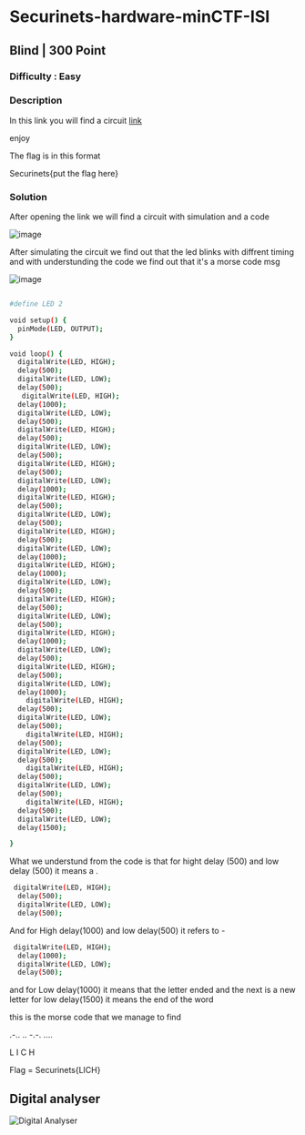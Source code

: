 # Securinets-hardware-minCTF-ISI


## Blind | 300 Point
### Difficulty : Easy 
### Description

In this link you will find a circuit [link](https://wokwi.com/projects/351112817453040216)

enjoy

The flag is in this format 

Securinets{put the flag here}

### Solution 

After opening the link we will find a circuit with simulation and a code 

![image](https://user-images.githubusercontent.com/60358423/208291604-5822d862-7173-48bc-9cfe-1d31acbc6828.png)

After simulating the circuit we find out that the led blinks with diffrent timing 
and with understunding the code we find out that it's a morse code msg 

![image](https://user-images.githubusercontent.com/60358423/208291651-4bdac990-255a-407f-8adf-fd8941afee6b.png)


```bash

#define LED 2

void setup() {
  pinMode(LED, OUTPUT);
}

void loop() {
  digitalWrite(LED, HIGH);
  delay(500);
  digitalWrite(LED, LOW);
  delay(500);
   digitalWrite(LED, HIGH);
  delay(1000);
  digitalWrite(LED, LOW);
  delay(500);
  digitalWrite(LED, HIGH);
  delay(500);
  digitalWrite(LED, LOW);
  delay(500);
  digitalWrite(LED, HIGH);
  delay(500);
  digitalWrite(LED, LOW);
  delay(1000);
  digitalWrite(LED, HIGH);
  delay(500);
  digitalWrite(LED, LOW);
  delay(500);
  digitalWrite(LED, HIGH);
  delay(500);
  digitalWrite(LED, LOW);
  delay(1000);
  digitalWrite(LED, HIGH);
  delay(1000);
  digitalWrite(LED, LOW);
  delay(500);
  digitalWrite(LED, HIGH);
  delay(500);
  digitalWrite(LED, LOW);
  delay(500);
  digitalWrite(LED, HIGH);
  delay(1000);
  digitalWrite(LED, LOW);
  delay(500);
  digitalWrite(LED, HIGH);
  delay(500);
  digitalWrite(LED, LOW);
  delay(1000);
    digitalWrite(LED, HIGH);
  delay(500);
  digitalWrite(LED, LOW);
  delay(500);
    digitalWrite(LED, HIGH);
  delay(500);
  digitalWrite(LED, LOW);
  delay(500);
    digitalWrite(LED, HIGH);
  delay(500);
  digitalWrite(LED, LOW);
  delay(500);
    digitalWrite(LED, HIGH);
  delay(500);
  digitalWrite(LED, LOW);
  delay(1500);

}


```



What we understund from the code is that for hight delay (500) and low delay (500) it means a . 

```bash
 digitalWrite(LED, HIGH);
  delay(500);
  digitalWrite(LED, LOW);
  delay(500);
```



And for High delay(1000)  and low delay(500) it refers to -

```bash
 digitalWrite(LED, HIGH);
  delay(1000);
  digitalWrite(LED, LOW);
  delay(500);
```

and for Low delay(1000) it means that the letter ended and the next is a new letter 
for low delay(1500) it means the end of the word 

this is the morse code that we manage to find 

.-.. .. -.-. .…


L     I      C      H

Flag = Securinets{LICH}



##  Digital analyser

![Digital Analyser](https://user-images.githubusercontent.com/60358423/208292182-a7de0165-6295-45d2-af11-6c357f224733.jpeg)


